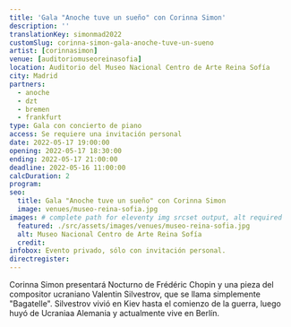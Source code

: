 ```yaml
---
title: 'Gala "Anoche tuve un sueño" con Corinna Simon'
description: ''
translationKey: simonmad2022
customSlug: corinna-simon-gala-anoche-tuve-un-sueno
artist: [corinnasimon]
venue: [auditoriomuseoreinasofia]
location: Auditorio del Museo Nacional Centro de Arte Reina Sofía
city: Madrid
partners:
  - anoche
  - dzt
  - bremen
  - frankfurt
type: Gala con concierto de piano
access: Se requiere una invitación personal
date: 2022-05-17 19:00:00
opening: 2022-05-17 18:30:00
ending: 2022-05-17 21:00:00
deadline: 2022-05-16 11:00:00
calcDuration: 2
program:
seo:
  title: Gala "Anoche tuve un sueño" con Corinna Simon
  image: venues/museo-reina-sofia.jpg
images: # complete path for eleventy img srcset output, alt required
  featured: ./src/assets/images/venues/museo-reina-sofia.jpg
  alt: Museo Nacional Centro de Arte Reina Sofía
  credit:
infobox: Evento privado, sólo con invitación personal.
directregister:
---
```


Corinna Simon presentará Nocturno de Frédéric Chopin y una pieza del compositor ucraniano Valentin Silvestrov, que se llama simplemente "Bagatelle". Silvestrov vivió en Kiev hasta el comienzo de la guerra, luego huyó de Ucraniaa Alemania y actualmente vive en Berlín.
